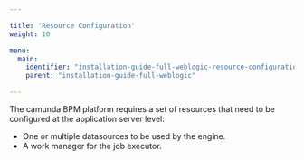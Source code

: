 ```yaml
---

title: 'Resource Configuration'
weight: 10

menu:
  main:
    identifier: "installation-guide-full-weblogic-resource-configuration"
    parent: "installation-guide-full-weblogic"

---
```



The camunda BPM platform requires a set of resources that need to be configured at the application server level:

* One or multiple datasources to be used by the engine.
* A work manager for the job executor.